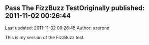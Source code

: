 ## Pass The FizzBuzz TestOriginally published: 2011-11-02 00:26:44 
Last updated: 2011-11-02 00:26:45 
Author: userend  
 
This is my version of the FizzBuzz test.